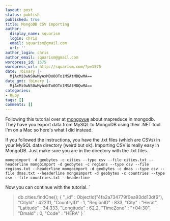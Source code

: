 ```yaml
---
layout: post
status: publish
published: true
title: MongoDB CSV importing
author:
  display_name: squarism
  login: chris
  email: squarism@gmail.com
  url: ''
author_login: chris
author_email: squarism@gmail.com
wordpress_id: 1575
wordpress_url: http://squarism.com/?p=1575
date: !binary |-
  MjAxMi0wNS0wMyAxMDo0OTo1MSAtMDQwMA==
date_gmt: !binary |-
  MjAxMi0wNS0wMyAxNTo0OTo1MSAtMDQwMA==
categories:
- Ruby
tags: []
comments: []
---
```

Following this tutorial over at [mongovue](http://www.mongovue.com/2010/11/03/yet-another-mongodb-map-reduce-tutorial/) about mapreduce in mongodb.  They have you export data from MySQL to MongoDB using their .NET tool.  I'm on a Mac so here's what I did instead.

If you followed the instructions, you have the .txt files (which are CSVs) in your MySQL data directory (weird but ok).  Importing CSV is really easy in MongoDB.  Just make sure you are in the directory with the .txt files.

`
mongoimport -d geobytes -c cities --type csv --file cities.txt --headerline
mongoimport -d geobytes -c regions --type csv --file regions.txt --headerline
mongoimport -d geobytes -c dmas --type csv --file dmas.txt --headerline
mongoimport -d geobytes -c countries --type csv --file countries.txt --headerline
`

Now you can continue with the tutorial.
`
> db.cities.findOne();
{
  "_id" : ObjectId("4fa2a734779f0ea93dd13df6"),
  "CityId" : 42231,
  "CountryID" : 1,
  "RegionID" : 833,
  "City" : "Herat",
  "Latitude" : 34.333,
  "Longitude" : 62.2,
  "TimeZone" : "+04:30",
  "DmaId" : 0,
  "Code" : "HERA"
}
`
